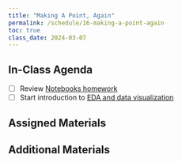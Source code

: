 ```yaml
---
title: "Making A Point, Again"
permalink: /schedule/16-making-a-point-again
toc: true
class_date: 2024-03-07
---
```


## In-Class Agenda

- [ ] Review [Notebooks homework]({{site.baseurl}}/materials/creating-curating-humanities-data/07-intro-notebooks/#curate-and-collect-homework)
- [ ] Start introduction to [EDA and data visualization]({{site.baseurl}}materials/interpreting-visualizing-humanities-data/01-eda-data-viz)

## Assigned Materials

## Additional Materials
